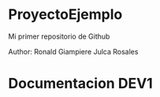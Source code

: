 # ProyectoEjemplo
Mi primer repositorio de Github

Author: Ronald Giampiere Julca Rosales

# Documentacion DEV1

